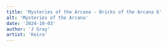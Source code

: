 ```yaml
---
title: 'Mysteries of the Arcana - Bricks of the Arcana 6'
alt: 'Mysteries of the Arcana'
date: '2024-10-03'
author: 'J Gray'
artist: 'Keira'
---
```

